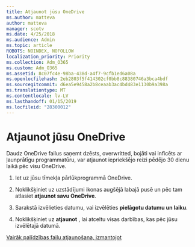 ```yaml
---
title: Atjaunot jūsu OneDrive
ms.author: matteva
author: matteva
manager: scotv
ms.date: 4/25/2018
ms.audience: Admin
ms.topic: article
ROBOTS: NOINDEX, NOFOLLOW
localization_priority: Priority
ms.collection: Adm_O365
ms.custom: Adm_O365
ms.assetid: 8c07fc4e-98ba-438d-a4f7-9cfb1ed6a08a
ms.openlocfilehash: 2eb2803f5f414302cf0bb8c88380746a3bca4bdf
ms.sourcegitcommit: d6ea5e9458a2b8ceaab3ac4bd483e1130b9a398a
ms.translationtype: MT
ms.contentlocale: lv-LV
ms.lasthandoff: 01/15/2019
ms.locfileid: "28300012"
---
```

# <a name="restore-your-onedrive"></a>Atjaunot jūsu OneDrive

Daudz OneDrive failus saņemt dzēsts, overwritted, bojāti vai inficēts ar ļaunprātīgu programmatūru, var atjaunot iepriekšējo reizi pēdējo 30 dienu laikā pēc visu OneDrive.
  
1. Iet uz jūsu tīmekļa pārlūkprogrammā OneDrive.
    
2. Noklikšķiniet uz uzstādījumi ikonas augšējā labajā pusē un pēc tam atlasiet **atjaunot savu OneDrive**.
    
3. Sarakstā izvēlieties datumu, vai izvēlēties **pielāgotu datumu un laiku**.
    
4. Noklikšķiniet uz **atjaunot** , lai atceltu visas darbības, kas pēc jūsu izvēlētajā datumā. 
    
[Vairāk palīdzības failu atjaunošana, izmantojot](https://go.microsoft.com/fwlink/?linkid=872874)
  


